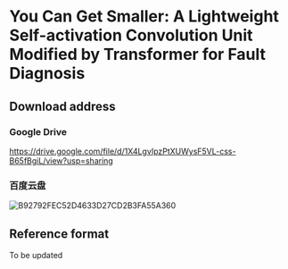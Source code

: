 # You Can Get Smaller: A Lightweight Self-activation Convolution Unit Modified by Transformer for Fault Diagnosis

## Download address

### Google Drive
https://drive.google.com/file/d/1X4LgvIpzPtXUWysF5VL-css-B65fBgiL/view?usp=sharing

### 百度云盘
![B92792FEC52D4633D27CD2B3FA55A360](https://user-images.githubusercontent.com/121926828/212732684-b1454b27-bfb0-4c51-92ac-487289d1ef81.png)


## Reference format

To be updated

